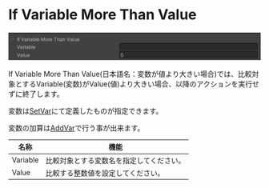 # If Variable More Than Value

![IfMoreThan](img/IfMoreThan.jpg)

If Variable More Than Value(日本語名：変数が値より大きい場合)では、比較対象とするVariable(変数)がValue(値)より大きい場合、以降のアクションを実行せずに終了します。

変数は[SetVar](SetVar.md)にて定義したものが指定できます。

変数の加算は[AddVar](AddVar.md)で行う事が出来ます。

| 名称 | 機能  |
| ---- | ---- |
| Variable | 比較対象とする変数名を指定してください。 |
| Value | 比較する整数値を設定してください。 |
